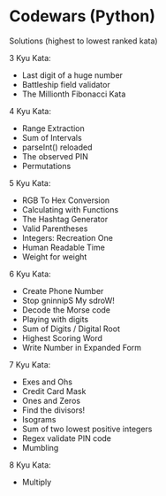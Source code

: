 # Codewars (Python)

Solutions (highest to lowest ranked kata)

3 Kyu Kata:
- Last digit of a huge number
- Battleship field validator
- The Millionth Fibonacci Kata


4 Kyu Kata:
- Range Extraction
- Sum of Intervals
- parseInt() reloaded
- The observed PIN
- Permutations


5 Kyu Kata:
- RGB To Hex Conversion
- Calculating with Functions
- The Hashtag Generator
- Valid Parentheses
- Integers: Recreation One
- Human Readable Time
- Weight for weight


6 Kyu Kata:
- Create Phone Number
- Stop gninnipS My sdroW!
- Decode the Morse code
- Playing with digits
- Sum of Digits / Digital Root
- Highest Scoring Word
- Write Number in Expanded Form


7 Kyu Kata:
- Exes and Ohs
- Credit Card Mask
- Ones and Zeros
- Find the divisors!
- Isograms
- Sum of two lowest positive integers
- Regex validate PIN code
- Mumbling


8 Kyu Kata:
- Multiply

